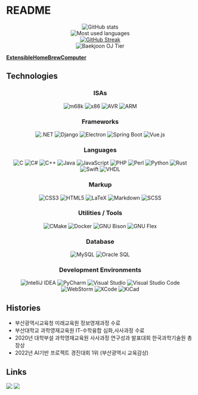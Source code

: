# README

<div align="center">

![GitHub stats](https://github-readme-stats.vercel.app/api?username=kms1212&theme=gruvbox) <br/>
![Most used languages](https://github-readme-stats.vercel.app/api/top-langs/?username=kms1212&layout=compact&langs_count=10&cache_seconds=1800&theme=gruvbox) <br/>
[![GitHub Streak](https://streak-stats.demolab.com?user=kms1212&theme=github-dark&hide_border=true)](https://git.io/streak-stats) <br/>
![Baekjoon OJ Tier](http://mazassumnida.wtf/api/v2/generate_badge?boj=kms1212)
  
</div>

**[ExtensibleHomeBrewComputer](https://github.com/extensiblehomebrewcomputer)**

## Technologies
<div align="center">

### ISAs
![m68k](https://img.shields.io/badge/m68k-E1140A?style=flat-square&logo=Motorola&logoColor=white)
![x86](https://img.shields.io/badge/x86-0071C5?style=flat-square&logo=Intel&logoColor=white)
![AVR](https://img.shields.io/badge/AVR-2961B8?style=flat-square&logoColor=white)
![ARM](https://img.shields.io/badge/ARM-0091BD?style=flat-square&logo=Arm&logoColor=white)

### Frameworks
![.NET](https://img.shields.io/badge/.NET-512BD4?style=flat-square&logo=.NET&logoColor=white)
![Django](https://img.shields.io/badge/Django-092E20?style=flat-square&logo=Django&logoColor=white)
![Electron](https://img.shields.io/badge/Electron-47848F?style=flat-square&logo=Electron&logoColor=white)
![Spring Boot](https://img.shields.io/badge/Spring%20Boot-6DB33F?style=flat-square&logo=Spring%20Boot&logoColor=white)
![Vue.js](https://img.shields.io/badge/Vue.js-4FC08D?style=flat-square&logo=Vue.js&logoColor=white)

### Languages
![C](https://img.shields.io/badge/C-A8B9CC?style=flat-square&logo=C&logoColor=white)
![C#](https://img.shields.io/badge/C%23-064F8C?style=flat-square&logo=C%20Sharp&logoColor=white)
![C++](https://img.shields.io/badge/C%2B%2B-00599C?style=flat-square&logo=C%2B%2B&logoColor=white)
![Java](https://img.shields.io/badge/Java-007396?style=flat-square)
![JavaScript](https://img.shields.io/badge/JavaScript-F7DF1E?style=flat-square&logo=JavaScript&logoColor=black)
![PHP](https://img.shields.io/badge/PHP-777BB4?style=flat-square&logo=PHP&logoColor=white)
![Perl](https://img.shields.io/badge/Perl-39457E?style=flat-square&logo=Perl&logoColor=white)
![Python](https://img.shields.io/badge/Python-3776AB?style=flat-square&logo=Python&logoColor=white)
![Rust](https://img.shields.io/badge/Rust-black?style=flat-square&logo=Rust&logoColor=white)
![Swift](https://img.shields.io/badge/Swift-F05138?style=flat-square&logo=Swift&logoColor=white)
![VHDL](https://img.shields.io/badge/VHDL-000000?style=flat-square)

### Markup
![CSS3](https://img.shields.io/badge/CSS3-1572B6?style=flat-square&logo=CSS3&logoColor=white)
![HTML5](https://img.shields.io/badge/HTML5-E34F26?style=flat-square&logo=HTML5&logoColor=white)
![LaTeX](https://img.shields.io/badge/LaTeX-008080?style=flat-square&logo=LaTeX&logoColor=white)
![Markdown](https://img.shields.io/badge/Markdown-000000?style=flat-square&logo=Markdown&logoColor=white)
![SCSS](https://img.shields.io/badge/SCSS-CC6699?style=flat-square&logo=SASS&logoColor=white)

### Utilities / Tools
![CMake](https://img.shields.io/badge/CMake-064F8C?style=flat-square&logo=CMake&logoColor=white)
![Docker](https://img.shields.io/badge/Docker-2496ED?style=flat-square&logo=Docker&logoColor=white)
![GNU Bison](https://img.shields.io/badge/GNU%20Bison-A42E2B?style=flat-square&logo=GNU&logoColor=white)
![GNU Flex](https://img.shields.io/badge/GNU%20Flex-A42E2B?style=flat-square&logo=GNU&logoColor=white)

### Database
![MySQL](https://img.shields.io/badge/MySQL-4479A1?style=flat-square&logo=MySQL&logoColor=white)
![Oracle SQL](https://img.shields.io/badge/Oracle%20SQL-CC6699?style=flat-square&logo=Oracle&logoColor=white)

### Development Environments
![IntelliJ IDEA](https://img.shields.io/badge/IntelliJ%20IDEA-000000?style=flat-square&logo=IntelliJ%20IDEA&logoColor=white)
![PyCharm](https://img.shields.io/badge/PyCharm-000000?style=flat-square&logo=PyCharm&logoColor=white)
![Visual Studio](https://img.shields.io/badge/Visual%20Studio-5C2D91?style=flat-square&logo=Visual%20Studio&logoColor=white)
![Visual Studio Code](https://img.shields.io/badge/Visual%20Studio%20Code-007ACC?style=flat-square&logo=Visual%20Studio%20Code&logoColor=white)
![WebStorm](https://img.shields.io/badge/WebStorm-000000?style=flat-square&logo=WebStorm&logoColor=white)
![XCode](https://img.shields.io/badge/XCode-147EFB?style=flat-square&logo=XCode&logoColor=white)
![KiCad](https://img.shields.io/badge/KiCad-314CB0?style=flat-square&logo=KiCad&logoColor=white)

</div>

## Histories
- 부산광역시교육청 미래교육원 정보영재과정 수료
- 부산대학교 과학영재교육원 IT-수학융합 심화,사사과정 수료
- 2020년 대학부설 과학영재교육원 사사과정 연구성과 발표대회 한국과학기술원 총장상
- 2022년 AI기반 프로젝트 경진대회 1위 (부산광역시 교육감상)

## Links
<a href="https://github.com/kms1212" target="_blank"><img src="https://img.shields.io/badge/GitHub-181717?style=flat-square&logo=GitHub&logoColor=white"/></a>
<a href="https://kms1212.github.io" target="_blank"><img src="https://img.shields.io/badge/GitHub%20Pages-222222?style=flat-square&logo=GitHub%20Pages&logoColor=white"/></a>
